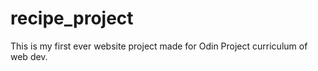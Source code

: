 # recipe_project
This is my first ever website project made for Odin Project curriculum of web dev.
